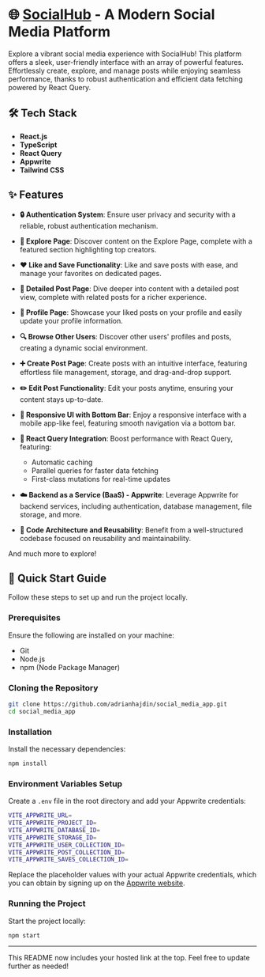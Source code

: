 

# 🌐 [SocialHub](https://social-hub-alpha.vercel.app/) - A Modern Social Media Platform 

Explore a vibrant social media experience with SocialHub! This platform offers a sleek, user-friendly interface with an array of powerful features. Effortlessly create, explore, and manage posts while enjoying seamless performance, thanks to robust authentication and efficient data fetching powered by React Query.

## 🛠️ Tech Stack

- **React.js**
- **TypeScript**
- **React Query**
- **Appwrite**
- **Tailwind CSS**

## ✨ Features

- **🔒 Authentication System**: Ensure user privacy and security with a reliable, robust authentication mechanism.
  
- **🌟 Explore Page**: Discover content on the Explore Page, complete with a featured section highlighting top creators.
  
- **❤️ Like and Save Functionality**: Like and save posts with ease, and manage your favorites on dedicated pages.
  
- **📝 Detailed Post Page**: Dive deeper into content with a detailed post view, complete with related posts for a richer experience.
  
- **👤 Profile Page**: Showcase your liked posts on your profile and easily update your profile information.
  
- **🔍 Browse Other Users**: Discover other users' profiles and posts, creating a dynamic social environment.
  
- **➕ Create Post Page**: Create posts with an intuitive interface, featuring effortless file management, storage, and drag-and-drop support.
  
- **✏️ Edit Post Functionality**: Edit your posts anytime, ensuring your content stays up-to-date.
  
- **📱 Responsive UI with Bottom Bar**: Enjoy a responsive interface with a mobile app-like feel, featuring smooth navigation via a bottom bar.
  
- **🚀 React Query Integration**: Boost performance with React Query, featuring:
  - Automatic caching
  - Parallel queries for faster data fetching
  - First-class mutations for real-time updates
  
- **☁️ Backend as a Service (BaaS) - Appwrite**: Leverage Appwrite for backend services, including authentication, database management, file storage, and more.

- **🔄 Code Architecture and Reusability**: Benefit from a well-structured codebase focused on reusability and maintainability.

And much more to explore!

## 🚀 Quick Start Guide

Follow these steps to set up and run the project locally.

### Prerequisites

Ensure the following are installed on your machine:
- Git
- Node.js
- npm (Node Package Manager)

### Cloning the Repository

```bash
git clone https://github.com/adrianhajdin/social_media_app.git
cd social_media_app
```

### Installation

Install the necessary dependencies:

```bash
npm install
```

### Environment Variables Setup

Create a `.env` file in the root directory and add your Appwrite credentials:

```bash
VITE_APPWRITE_URL=
VITE_APPWRITE_PROJECT_ID=
VITE_APPWRITE_DATABASE_ID=
VITE_APPWRITE_STORAGE_ID=
VITE_APPWRITE_USER_COLLECTION_ID=
VITE_APPWRITE_POST_COLLECTION_ID=
VITE_APPWRITE_SAVES_COLLECTION_ID=
```

Replace the placeholder values with your actual Appwrite credentials, which you can obtain by signing up on the [Appwrite website](https://appwrite.io).

### Running the Project

Start the project locally:

```bash
npm start
```

--- 

This README now includes your hosted link at the top. Feel free to update further as needed!
